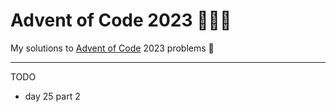 # Advent of Code 2023 🎄🎅🏻

My solutions to [Advent of Code](https://adventofcode.com/) 2023 problems 🌟

----

TODO

- day 25 part 2
